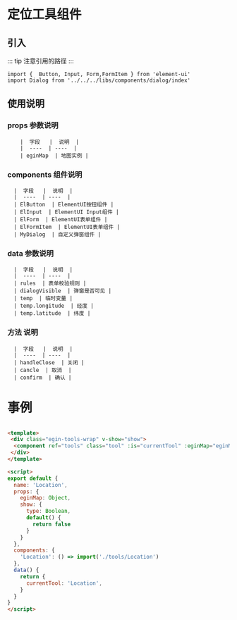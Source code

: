 # 定位工具组件

## 引入
::: tip
  注意引用的路径
:::

```
import {  Button, Input, Form,FormItem } from 'element-ui'
import Dialog from '../../../libs/components/dialog/index'

```

## 使用说明

 ### props 参数说明
      
        |  字段   |  说明  |
        |  ----  | ----  |
        | eginMap  | 地图实例 |

  ### components 组件说明
    
      |  字段   |  说明  |
      |  ----  | ----  |
      | ElButton  | ElementUI按钮组件 |
      | ElInput  | ElementUI Input组件 |
      | ElForm  | ElementUI表单组件 |
      | ElFormItem  | ElementUI表单组件 |
      | MyDialog  | 自定义弹窗组件 |


  ### data 参数说明
    
      |  字段   |  说明  |
      |  ----  | ----  |
      | rules  | 表单校验规则 |
      | dialogVisible  | 弹窗是否可见 |
      | temp  | 临时变量 |
      | temp.longitude  | 经度 |
      | temp.latitude  | 纬度 |

  ### 方法 说明
    
      |  字段   |  说明  |
      |  ----  | ----  |
      | handleClose  | 关闭 |
      | cancle  | 取消  |
      | confirm  | 确认 |

# 事例

```html

<template>
 <div class="egin-tools-wrap" v-show="show">
  <component ref="tools" class="tool" :is="currentTool" :eginMap="eginMap" ></component>
 </div>
</template>

<script>
export default {
  name: 'Location',
  props: {
    eginMap: Object,
    show: {
      type: Boolean,
      default() {
        return false
      }
    }
  },
  components: {
    'Location': () => import('./tools/Location')
  },
  data() {
    return {
      currentTool: 'Location',
    }
  }
}
</script>

```